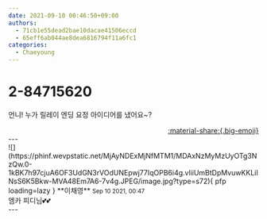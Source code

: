 ```yaml
---
date: 2021-09-10 00:46:50+09:00
authors:
  - 71cb1e55dead2bae10dacae41506eccd
  - 65eff6ab044ae8dea6816794f11a6fc1
categories:
  - Chaeyoung
---
```


# 2-84715620

<div class="post-container" markdown="1">
<div class="content-container md-sidebar__scrollwrap" markdown="1">

언니! 누가 릴레이 엔딩 요정 아이디어를 냈어요~? 

</div>
</div>

<div style="text-align: right;" markdown="1">
<a href="https://weverse.io/fromis9/fanpost/2-84715620" style="text-align: right;">:material-share:{.big-emoji}</a>
</div>
---

<div class="comments-container md-sidebar__scrollwrap" markdown="1">
<div class="comment" markdown="1">
<div class='id-container' markdown="1">
![](https://phinf.wevpstatic.net/MjAyNDExMjNfMTM1/MDAxNzMyMzUyOTg3NzQw.0-1kBK7h97cjuA6OF3UdGN3rVOdUNEpwj77IqOPB6i4g.vliiUmBtDpMvuwKKLiINsS6K5Bkw-MVA48Em7A6-7v4g.JPEG/image.jpg?type=s72){ pfp loading=lazy }
**<span class="artist">이채영</span>** <small>Sep 10 2021, 00:47</small><br>
</div>
<div class='comment-body' markdown="1">
엠카 피디님💕💕
</div>
</div>
</div>
---
